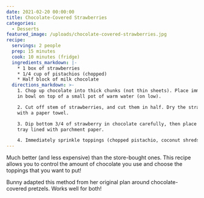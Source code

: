 ```yaml
---
date: 2021-02-20 00:00:00
title: Chocolate-Covered Strawberries
categories:
  - Desserts
featured_image: /uploads/chocolate-covered-strawberries.jpg
recipe:
  servings: 2 people
  prep: 15 minutes
  cook: 10 minutes (fridge)
  ingredients_markdown: |-
    * 1 box of strawberries
    * 1/4 cup of pistachios (chopped)
    * Half block of milk chocolate
  directions_markdown: >-
    1. Chop up chocolate into thick chunks (not thin sheets). Place immediately
    in bowl on top of a small pot of warm water (on low).

    2. Cut off stem of strawberries, and cut them in half. Dry the strawberries
    with a paper towel.

    3. Dip bottom 3/4 of strawberry in chocolate carefully, then place on baking
    tray lined with parchment paper.

    4. Immediately sprinkle toppings (chopped pistachio, coconut shreds)
---
```


Much better (and less expensive) than the store-bought ones. This recipe allows you to control the amount of chocolate you use and choose the toppings that you want to put\!

Bunny adapted this method from her original plan around chocolate-covered pretzels. Works well for both\!
